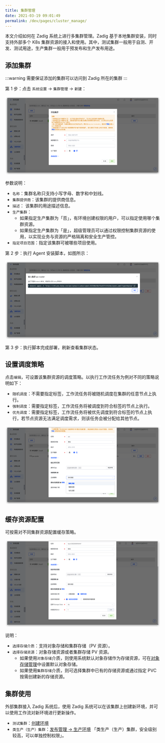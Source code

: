 ```yaml
---
title: 集群管理
date: 2021-03-19 09:01:49
permalink: /dev/pages/cluster_manage/
---
```


本文介绍如何在 Zadig 系统上进行多集群管理。Zadig 基于本地集群安装，同时支持外部多个 K8s 集群资源的接入和使用。其中，测试集群一般用于自测、开发、测试用途，生产集群一般用于预发布和生产发布用途。

## 添加集群

:::warning
需要保证添加的集群可以访问到 Zadig 所在的集群
:::

第 1 步：点击 `系统设置` -> `集群管理` -> `新建`：

![cluster](./_images/cluster_add.png)

参数说明：

- `名称`：集群名称只支持小写字母、数字和中划线。
- `集群提供商`：该集群的提供商信息。
- `描述`： 该集群的用途描述信息。
- `生产集群`：
  - 如果指定生产集群为「否」，有环境创建权限的用户，可以指定使用哪个集群资源。
  - 如果指定生产集群为「是」，超级管理员可以通过权限控制集群资源的使用，以实现业务与资源的严格隔离和安全生产管控。
- `指定项目范围`：指定该集群可被哪些项目使用。

第 2 步：执行 Agent 安装脚本，如图所示：

![cluster_add_kubectl](./_images/cluster_add_kubectl.png)

第 3 步：执行脚本完成部署，刷新查看集群状态。

## 设置调度策略
点击`编辑`，可设置该集群资源的调度策略。以执行工作流任务为例对不同的策略说明如下：

- `随机调度`：不需要指定标签，工作流任务将被随机调度在集群的任意节点上执行。
- `强制调度`：需要指定标签，工作流任务将被调度到符合标签的节点上执行。
- `优先调度`：需要指定标签，工作流任务将被优先调度到符合标签的节点上执行，若节点资源无法满足调度需求，则该任务会被分配给其他节点。

![修改集群调度策略](./_images/cluster_update.png)

## 缓存资源配置

可按需对不同集群资源配置缓存策略。

![修改集群缓存资源配置](./_images/cluster_update_1.png)

说明：
- `选择存储介质`：支持对象存储和集群存储（PV 资源）。
- `选择存储资源`：对象存储资源或者集群存储 PV 资源。
  - 如果使用`对象存储`介质，则使用系统默认对象存储作为存储资源，可在[对象存储管理](/dev/settings/object-storage/)中设置默认对象存储。
  - 如果使用`集群存储`介质，则可选择集群中已有的存储资源或通过指定 PVC 按需创建新的存储资源。

## 集群使用

外部集群接入 Zadig 系统后，使用 Zadig 系统可以在该集群上创建新环境，并可以使用工作流对新环境进行更新操作。

- `测试集群`：[创建环境](/dev/project/env/)
- `类生产（生产）集群`：[发布管理 -> 生产环境](/dev/project/env/) 「类生产（生产）集群，安全级别较高，可以单独控制权限」。
